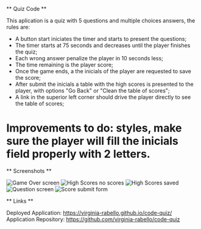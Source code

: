 ** Quiz Code **

This aplication is a quiz with 5 questions and multiple choices answers, the rules are:
- A button start iniciates the timer and starts to present the questions;
- The timer starts at 75 seconds and decreases until the player finishes the quiz;
- Each wrong answer penalize the player in 10 seconds less;
- The time remaining is the player score;
- Once the game ends, a the inicials of the player are requested to save the score;
- After submit the inicials a table with the high scores is presented to the player, with options "Go Back" or "Clean the table of scores";
- A link in the superior left corner should drive the player directly to see the table of scores;

# Improvements to do: styles, make sure the player will fill the inicials field properly with 2 letters.

** Screenshots **

![Game Over screen](C:\users\vikin\virginia_r\projects\code-quiz\assets\images\game-over.jpg)
![High Scores no scores](C:\users\vikin\virginia_r\projects\code-quiz\assets\images\high-score-screen.jpg)
![High Scores saved](C:\users\vikin\virginia_r\projects\code-quiz\assets\images\high-scores-saved.jpg)
![Question screen](C:\users\vikin\virginia_r\projects\code-quiz\assets\images\quiz-questions.jpg)
![Score submit form](C:\users\vikin\virginia_r\projects\code-quiz\assets\images\score-form.jpg)

** Links **

Deployed Application: https://virginia-rabello.github.io/code-quiz/
Application Repository: https://github.com/virginia-rabello/code-quiz